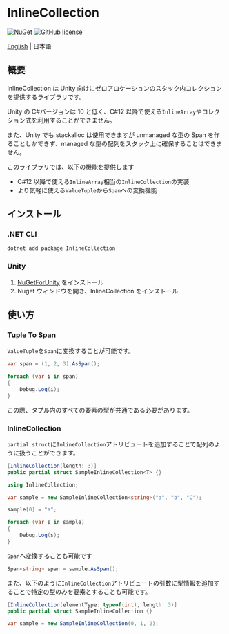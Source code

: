 # InlineCollection

[![NuGet](https://img.shields.io/nuget/v/InlineCollection.svg)](https://www.nuget.org/packages/InlineCollection)
[![GitHub license](https://img.shields.io/github/license/KurisuJuha/InlineCollection.svg)](./LICENSE)

[English](./README.md) | 日本語

## 概要

InlineCollection は Unity 向けにゼロアロケーションのスタック内コレクションを提供するライブラリです。

Unity の C#バージョンは 10 と低く、C#12 以降で使える`InlineArray`やコレクション式を利用することができません。

また、Unity でも stackalloc は使用できますが unmanaged な型の Span を作ることしかできず、managed な型の配列をスタック上に確保することはできません。

このライブラリでは、以下の機能を提供します

-   C#12 以降で使える`InlineArray`相当の`InlineCollection`の実装
-   より気軽に使える`ValueTuple`から`Span`への変換機能

## インストール

### .NET CLI

```bash
dotnet add package InlineCollection
```

### Unity

1. [NuGetForUnity](https://github.com/GlitchEnzo/NuGetForUnity) をインストール
2. Nuget ウィンドウを開き、InlineCollection をインストール

## 使い方

### Tuple To Span

`ValueTuple`を`Span`に変換することが可能です。

```csharp
var span = (1, 2, 3).AsSpan();

foreach (var i in span)
{
    Debug.Log(i);
}
```

この際、タプル内のすべての要素の型が共通である必要があります。

### InlineCollection

`partial struct`に`InlineCollection`アトリビュートを追加することで配列のように扱うことができます。

```csharp
[InlineCollection(length: 3)]
public partial struct SampleInlineCollection<T> {}
```

```csharp
using InlineCollection;

var sample = new SampleInlineCollection<string>("a", "b", "C");

sample[0] = "a";

foreach (var s in sample)
{
    Debug.Log(s);
}
```

`Span`へ変換することも可能です

```csharp
Span<string> span = sample.AsSpan();
```

また、以下のように`InlineCollection`アトリビュートの引数に型情報を追加することで特定の型のみを要素とすることも可能です。

```csharp
[InlineCollection(elementType: typeof(int), length: 3)]
public partial struct SampleInlineCollection {}
```

```csharp
var sample = new SampleInlineCollection(0, 1, 2);
```
